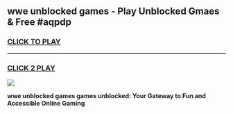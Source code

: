 
## wwe unblocked games - Play Unblocked Gmaes & Free #aqpdp
<h3>
<a href="https://news.freeplayer.one?title=wwe_unblocked_games&ref=03M">CLICK TO PLAY</a></h3>
<hr>

<h3>
<a href="https://news.freeplayer.one?title=wwe_unblocked_games&ref=03M">CLICK 2 PLAY</a>
  
</h3>

<a href="https://news.freeplayer.one?title=wwe_unblocked_games&ref=03M"><img src="https://clearcache.store/games.png"></a>


**wwe unblocked games games unblocked: Your Gateway to Fun and Accessible Online Gaming**
